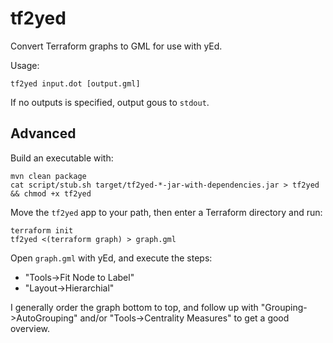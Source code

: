 # tf2yed
Convert Terraform graphs to GML for use with yEd.

Usage:

    tf2yed input.dot [output.gml]
    
If no outputs is specified, output gous to `stdout`.

## Advanced

Build an executable with:

    mvn clean package
    cat script/stub.sh target/tf2yed-*-jar-with-dependencies.jar > tf2yed && chmod +x tf2yed

Move the `tf2yed` app to your path, then enter a Terraform directory and run:

    terraform init
    tf2yed <(terraform graph) > graph.gml
    
Open `graph.gml` with yEd, and execute the steps:

* "Tools->Fit Node to Label"
* "Layout->Hierarchial"

I generally order the graph bottom to top, and follow up with "Grouping->AutoGrouping"
and/or "Tools->Centrality Measures" to get a good overview.
